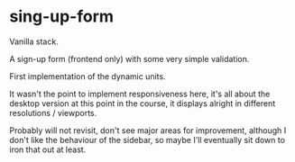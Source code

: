 # sing-up-form

Vanilla stack.

A sign-up form (frontend only) with some very simple validation.

First implementation of the dynamic units. 

It wasn't the point to implement responsiveness here, it's all about the desktop version at this point in the course, it displays alright in different resolutions / viewports. 

Probably will not revisit, don't see major areas for improvement, although I don't like the behaviour of the sidebar, so maybe I'll eventually sit down to iron that out at least.

